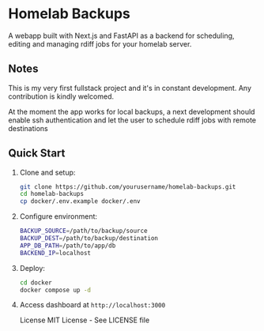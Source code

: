 # Homelab Backups

A webapp built with Next.js and FastAPI as a backend for scheduling, editing and managing rdiff jobs for your homelab server.

## Notes

This is my very first fullstack project and it's in constant development. Any contribution is kindly welcomed.

At the moment the app works for local backups, a next development should enable ssh authentication and let the user to schedule rdiff jobs with remote destinations

## Quick Start

1. Clone and setup:

    ```bash
    git clone https://github.com/yourusername/homelab-backups.git
    cd homelab-backups
    cp docker/.env.example docker/.env
    ```

2. Configure environment:

    ```bash
    BACKUP_SOURCE=/path/to/backup/source
    BACKUP_DEST=/path/to/backup/destination
    APP_DB_PATH=/path/to/app/db
    BACKEND_IP=localhost
    ```

3. Deploy:

    ```bash
    cd docker
    docker compose up -d
    ```

4. Access dashboard at ```http://localhost:3000```

    License
    MIT License - See LICENSE file
